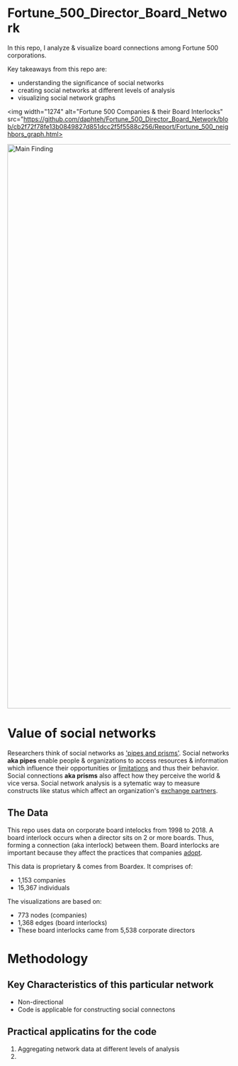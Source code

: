 # Fortune_500_Director_Board_Network
In this repo, I analyze & visualize board connections among Fortune 500 corporations.

Key takeaways from this repo are:
- understanding the significance of social networks
- creating social networks at different levels of analysis
- visualizing social network graphs

<img width="1274" alt="Fortune 500 Companies & their Board Interlocks" src="https://github.com/daphteh/Fortune_500_Director_Board_Network/blob/cb2f72f78fe13b0849827d851dcc2f5f5588c256/Report/Fortune_500_neighbors_graph.html>
</details>
                                                                            
                                                                            
<img width="1274" alt="Main Finding" src="https://github.com/daphteh/Fortune_500_Director_Board_Network/blob/e23907f6b0b73acc1104b8d36efb7cf1b939d892/Report/Fortune_500_neighbors_graph.html">

                                                                            
                                                                            
                                                                            


# Value of social networks
Researchers think of social networks as ['pipes and prisms'](https://www.jstor.org/stable/10.1086/323038). Social networks **aka pipes** enable people & organizations to access resources & information which influence their opportunities or [limitations](https://www.jstor.org/stable/2640283) and thus their behavior. Social connections **aka prisms** also affect how they perceive the world & vice versa. Social network analysis is a sytematic way to measure constructs like status which affect an organization's [exchange partners](https://www.jstor.org/stable/2393299#metadata_info_tab_contents). 

## The Data
This repo uses data on corporate board intelocks from 1998 to 2018. A board interlock occurs when a director sits on 2 or more boards. Thus, forming a connection (aka interlock) between them. Board interlocks are important because they affect the practices that companies [adopt](https://www.journals.uchicago.edu/doi/abs/10.1086/231170). 

This data is proprietary & comes from Boardex. It comprises of:
- 1,153 companies
- 15,367 individuals

The visualizations are based on:
- 773 nodes (companies)
- 1,368 edges (board interlocks)
- These board interlocks came from 5,538 corporate directors

# Methodology

## Key Characteristics of this particular network
- Non-directional
- Code is applicable for constructing social connectons 

## Practical applicatins for the code
1. Aggregating network data at different levels of analysis
2. 


